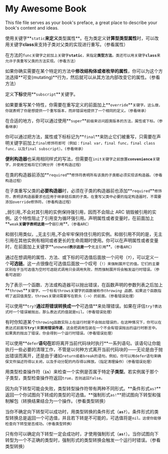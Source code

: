 # My Awesome Book

This file file serves as your book's preface, a great place to describe your book's content and ideas.

使用关键字**`static`**来定义**类型属性**。在为类定义**计算型类型属性**时，可以改用关键字**class**来支持子类对父类的实现进行重写。（参看属性）

在方法的`func关键字之前加上关键字`**`static`**`，来指定`**`类型方法`**`。类还可以用关键字`**`class`**`来允许子类重写父类的方法实现。（参看方法）`

如果你确实需要在某个特定的方法中**修改结构体或者枚举的属性**，你可以为这个方法选择**可变\(mutating\)**行为，然后就可以从其方法内部改变它的属性。（参看方法）

定义**下标**使用**`subscript`**关键字。

如果要重写某个特性，你需要在重写定义的前面加上**`override`**`关键字。这么做，你就表明了你是想提供一个重写版本，而非错误地提供了一个相同的定义。（参看继承）`

在合适的地方，你可以通过使用**`super`**`前缀来访问超类版本的方法，属性或下标。（参看继承）`

你可以通过把方法，属性或下标标记为**`final`**来防止它们被重写，只需要在声明关键字前加上`final修饰符即可（例如：final var，final func，final class func，以及final subscript）。(参看继承）`

**便利构造器**也采用相同样式的写法，但需要在`init关键字之前放置`**`convenience`**`关键字，并使用空格将它们俩分开（参考构造过程）`

在类的构造器前添加**`required`**`修饰符表明所有该类的子类都必须实现该构造器。（参看构造过程）`

在子类重写父类的**必要构造器**时，必须在子类的构造器前也添加**`required`**`修饰符，表明该构造器要求也应用于继承链后面的子类。在重写父类中必要的指定构造器时，不需要添加override修饰符。（参看构造过程）`

_弱引用_不会对其引用的实例保持强引用，因而不会阻止 ARC 销毁被引用的实例。这个特性阻止了引用变为循环强引用。声明属性或者变量时，在前面加上**`weak`**`关键字表明这是一个`**`弱引用`**`。（参看ARC）`

和弱引用类似，_无主引用_不会牢牢保持住引用的实例。和弱引用不同的是，无主引用在其他实例有相同或者更长的生命周期时使用。你可以在声明属性或者变量时，在前面加上关键字**`unowned`**`表示这是一个`**`无主引用`**`。（参看ARC）`

通过在想调用的属性、方法、或下标的可选值后面放一个问号（**`?`**），可以定义一个**可选链**。这一点很像在可选值后面放一个叹号（`!）来强制展开它的值。它们的主要区别在于当可选值为空时可选链式调用只会调用失败，然而强制展开将会触发运行时错误。（参看可选链）`

为了表示一个函数、方法或构造器可以抛出错误，在函数声明的参数列表之后加上**`throws`**`关键字。一个标有throws关键字的函数被称作`_`throwing 函数`_`。如果这个函数指明了返回值类型，throws关键词需要写在箭头（->）的前面。（参看错误处理）`

可以使用**`try?`**通过将错误转换成一个**可选值**来处理错误。如果在评估`try?表达式时一个错误被抛出，那么表达式的值就是nil。（参看错误处理）`

有时你知道某个`throwing函数实际上在运行时是不会抛出错误的，在这种情况下，你可以在表达式前面写`**`try!`**`来`**`禁用错误传递`**`，这会把调用包装在一个不会有错误抛出的运行时断言中。如果真的抛出了错误，你会得到一个运行时错误。（参看错误处理）`

可以使用**`defer`**语句在**即将离开当前代码块时执行**一系列语句。该语句让你能执行一些必要的清理工作，不管是以何种方式离开当前代码块的——无论是由于抛出错误而离开，还是由于诸如`return或者break的语句。例如，你可以用defer语句来确保文件描述符得以关闭，以及手动分配的内存得以释放。（指定清理操作）（参看错误处理）`

用类型检查操作符（**`is`**）来检查一个实例是否属于特定**子类型**。若实例属于那个子类型，类型检查操作符返回`true，否则返回false。`

因为向下转型可能会失败，类型转型操作符带有两种不同形式。**条件形式`as?`**返回一个你试图向下转成的类型的可选值。**强制形式`as!`**把试图向下转型和强制解包（转换结果结合为一个操作。（参看类型转换）

当你不确定向下转型可以成功时，用类型转换的条件形式（**`as?`**）。条件形式的类型转换总是返回一个可选值，并且若下转是不可能的，可选值将是`nil。这使你能够检查向下转型是否成功。（参看类型转换）`

只有你可以确定向下转型一定会成功时，才使用强制形式（**`as!`**）。当你试图向下转型为一个不正确的类型时，强制形式的类型转换会触发一个运行时错误。（参看类型转换）

